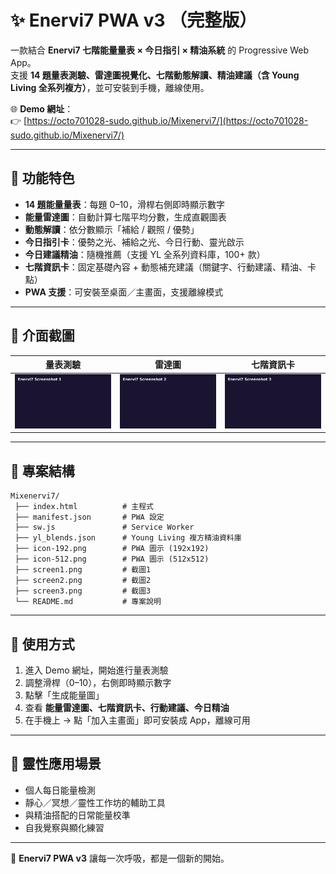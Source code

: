 
# ✨ Enervi7 PWA v3 （完整版）

一款結合 **Enervi7 七階能量量表 × 今日指引 × 精油系統** 的 Progressive Web App。  
支援 **14 題量表測驗、雷達圖視覺化、七階動態解讀、精油建議（含 Young Living 全系列複方）**，並可安裝到手機，離線使用。

🌐 **Demo 網址**：  
👉 [https://octo701028-sudo.github.io/Mixenervi7/](https://octo701028-sudo.github.io/Mixenervi7/)

---

## 🚀 功能特色
- **14 題能量量表**：每題 0–10，滑桿右側即時顯示數字  
- **能量雷達圖**：自動計算七階平均分數，生成直觀圖表  
- **動態解讀**：依分數顯示「補給 / 觀照 / 優勢」  
- **今日指引卡**：優勢之光、補給之光、今日行動、靈光啟示  
- **今日建議精油**：隨機推薦（支援 YL 全系列資料庫，100+ 款）  
- **七階資訊卡**：固定基礎內容 + 動態補充建議（關鍵字、行動建議、精油、卡點）  
- **PWA 支援**：可安裝至桌面／主畫面，支援離線模式  

---

## 📸 介面截圖

| 量表測驗 | 雷達圖 | 七階資訊卡 |
|-----------|--------|-------------|
| ![screen1](./screen1.png) | ![screen2](./screen2.png) | ![screen3](./screen3.png) |

---

## 📂 專案結構
```
Mixenervi7/
 ├── index.html          # 主程式
 ├── manifest.json       # PWA 設定
 ├── sw.js               # Service Worker
 ├── yl_blends.json      # Young Living 複方精油資料庫
 ├── icon-192.png        # PWA 圖示 (192x192)
 ├── icon-512.png        # PWA 圖示 (512x512)
 ├── screen1.png         # 截圖1
 ├── screen2.png         # 截圖2
 ├── screen3.png         # 截圖3
 └── README.md           # 專案說明
```

---

## 📖 使用方式
1. 進入 Demo 網址，開始進行量表測驗  
2. 調整滑桿（0–10），右側即時顯示數字  
3. 點擊「生成能量圖」  
4. 查看 **能量雷達圖、七階資訊卡、行動建議、今日精油**  
5. 在手機上 → 點「加入主畫面」即可安裝成 App，離線可用  

---

## 🌈 靈性應用場景
- 個人每日能量檢測  
- 靜心／冥想／靈性工作坊的輔助工具  
- 與精油搭配的日常能量校準  
- 自我覺察與顯化練習  

---

💜 **Enervi7 PWA v3** 讓每一次呼吸，都是一個新的開始。
